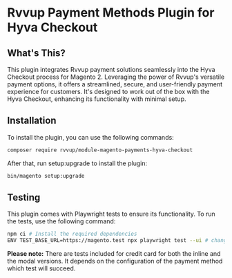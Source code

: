 # Rvvup Payment Methods Plugin for Hyva Checkout

## What's This?

This plugin integrates Rvvup payment solutions seamlessly into the Hyva Checkout process for Magento 2. Leveraging the power of Rvvup's versatile payment options, it offers a streamlined, secure, and user-friendly payment experience for customers. It's designed to work out of the box with the Hyva Checkout, enhancing its functionality with minimal setup.

## Installation

To install the plugin, you can use the following commands:

```bash
composer require rvvup/module-magento-payments-hyva-checkout
```

After that, run setup:upgrade to install the plugin:

```bash
bin/magento setup:upgrade
```

## Testing

This plugin comes with Playwright tests to ensure its functionality. To run the tests, use the following command:

```bash
npm ci # Install the required dependencies
ENV TEST_BASE_URL=https://magento.test npx playwright test --ui # change your base url to point to the right domain
```

**Please note:** There are tests included for credit card for both the inline and the modal versions. It depends on the configuration of the payment method which test will succeed.
